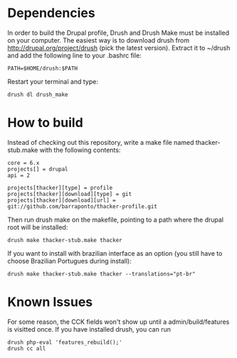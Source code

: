 Dependencies
============

In order to build the Drupal profile, Drush and Drush Make must be 
installed on your computer. The easiest way is to download drush from
http://drupal.org/project/drush (pick the latest version). Extract it
to ~/drush and add the following line to your .bashrc file:

    PATH=$HOME/drush:$PATH

Restart your terminal and type:

    drush dl drush_make

How to build
============

Instead of checking out this repository, write a make file named
thacker-stub.make with the following contents:

    core = 6.x
    projects[] = drupal
    api = 2
    
    projects[thacker][type] = profile
    projects[thacker][download][type] = git
    projects[thacker][download][url] = git://github.com/barraponto/thacker-profile.git

Then run drush make on the makefile, pointing to a path where the drupal root will be installed:

    drush make thacker-stub.make thacker

If you want to install with brazilian interface as an option (you still have to choose Brazilian Portugues during install):

    drush make thacker-stub.make thacker --translations="pt-br"

Known Issues
============

For some reason, the CCK fields won't show up until a admin/build/features is visitted once.
If you have installed drush, you can run

    drush php-eval 'features_rebuild();'
    drush cc all

